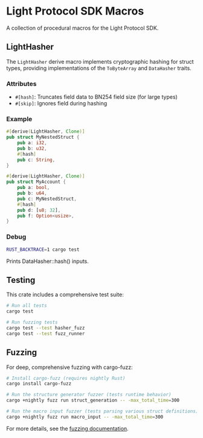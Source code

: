 # Light Protocol SDK Macros

A collection of procedural macros for the Light Protocol SDK.

## LightHasher

The `LightHasher` derive macro implements cryptographic hashing for struct types,
providing implementations of the `ToByteArray` and `DataHasher` traits.

### Attributes

- `#[hash]`: Truncates field data to BN254 field size (for large types)
- `#[skip]`: Ignores field during hashing

### Example

```rust
#[derive(LightHasher, Clone)]
pub struct MyNestedStruct {
    pub a: i32,
    pub b: u32,
    #[hash]
    pub c: String,
}

#[derive(LightHasher, Clone)]
pub struct MyAccount {
    pub a: bool,
    pub b: u64,
    pub c: MyNestedStruct,
    #[hash]
    pub d: [u8; 32],
    pub f: Option<usize>,
}
```

### Debug

```bash
RUST_BACKTRACE=1 cargo test
```
Prints DataHasher::hash() inputs.

## Testing

This crate includes a comprehensive test suite:

```bash
# Run all tests
cargo test

# Run fuzzing tests
cargo test --test hasher_fuzz
cargo test --test fuzz_runner
```

## Fuzzing

For deep, comprehensive fuzzing with cargo-fuzz:

```bash
# Install cargo-fuzz (requires nightly Rust)
cargo install cargo-fuzz

# Run the structure generator fuzzer (tests runtime behavior)
cargo +nightly fuzz run struct_generation -- -max_total_time=300

# Run the macro input fuzzer (tests parsing various struct definitions)
cargo +nightly fuzz run macro_input -- -max_total_time=300
```

For more details, see the [fuzzing documentation](fuzz/README.md).
